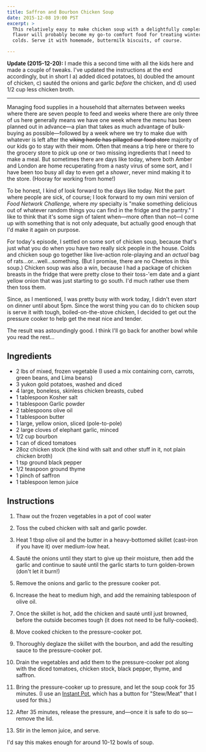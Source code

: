 ```yaml
---
title: Saffron and Bourbon Chicken Soup
date: 2015-12-08 19:00 PST
excerpt: >
  This relatively easy to make chicken soup with a delightfully complex
  flavor will probably become my go-to comfort food for treating winter
  colds. Serve it with homemade, buttermilk biscuits, of course.

---
```


**Update (2015-12-20):** I made this a second time with all the kids here
and made a couple of tweaks. I've updated the instructions at the end
accordingly, but in short I a) added diced potatoes, b) doubled the amount
of chicken, c) sautéd the onions and garlic *before* the chicken, and
d) used 1/2 cup less chicken broth.

<hr />

Managing food supplies in a household that alternates between weeks
where there are seven people to feed and weeks where there are only
three of us here generally means we have one week where the menu has
been planned out in advance—a plan that takes as much advantage of
bulk-buying as possible—followed by a week where we try to make due with
whatever is left after the <s>viking horde has pillaged our food
store</s> majority of our kids go to stay with their mom. Often that
means a trip here or there to the grocery store to pick up one or two
missing ingredients that I need to make a meal. But sometimes there are
days like today, where both Amber and London are home recuperating from
a nasty virus of some sort, and I have been too busy all day to even get
a *shower*, never mind making it to the store. (Hooray for working from
home!)

To be honest, I kind of look forward to the days like today. Not the
part where people are sick, of course; I look forward to my own mini
version of *Food Network Challenge*, where *my* specialty is "make
something delicious out of whatever random things you can find in the
fridge and the pantry." I like to think that it's some sign of talent
when—more often than not—I come up with something that is not only
adequate, but actually good enough that I'd make it again on purpose.

For today's episode, I settled on some sort of chicken soup, because
that's just what you do when you have two really sick people in the
house. Colds and chicken soup go together like live-action role-playing
and an *actual* bag of rats...or...well...something. (But I promise,
there are no Cheetos in this soup.) Chicken soup was also a win, because
I had a package of chicken breasts in the fridge that were pretty close
to their toss-'em date and a giant yellow onion that was just starting
to go south. I'd much rather use them then toss them.

Since, as I mentioned, I was pretty busy with work today, I didn't even
*start* on dinner until about 5pm. Since the worst thing you can do to
chicken soup is serve it with tough, boiled-on-the-stove chicken, I
decided to get out the pressure cooker to help get the meat nice and
tender.

The result was astoundingly good. I think I'll go back for another bowl
while you read the rest...

## Ingredients ##

* 2 lbs of mixed, frozen vegetable (I used a mix containing corn,
  carrots, green beans, and Lima beans)
* 3 yukon gold potatoes, washed and diced
* 4 large, boneless, skinless chicken breasts, cubed
* 1 tablespoon Kosher salt
* 1 tablespoon Garlic powder
* 2 tablespoons olive oil
* 1 tablespoon butter
* 1 large, yellow onion, sliced (pole-to-pole)
* 2 large cloves of elephant garlic, minced
* 1/2 cup bourbon
* 1 can of diced tomatoes
* 28oz chicken stock (the kind with salt and other stuff in it, not
  plain chicken broth)
* 1 tsp ground black pepper
* 1/2 teaspoon ground thyme
* 1 pinch of saffron
* 1 tablespoon lemon juice

## Instructions ##

1. Thaw out the frozen vegetables in a pot of cool water

2. Toss the cubed chicken with salt and garlic powder.

3. Heat 1 tbsp olive oil and the butter in a heavy-bottomed skillet (cast-iron
   if you have it) over medium-low heat.

4. Sauté the onions until they start to give up their moisture, then add
   the garlic and continue to sauté until the garlic starts to turn
   golden-brown (don't let it burn!)

5. Remove the onions and garlic to the pressure cooker pot.

6. Increase the heat to medium high, and add the remaining tablespoon of olive oil.

7. Once the skillet is hot, add the chicken and sauté until just
   browned, before the outside becomes tough (it does not need to be
   fully-cooked).

8. Move cooked chicken to the pressure-cooker pot.

9. Thoroughly deglaze the skillet with the bourbon, and add the resulting
   sauce to the pressure-cooker pot.

19. Drain the vegetables and add them to the pressure-cooker pot along
    with the diced tomatoes, chicken stock, black pepper, thyme, and
    saffron.

11. Bring the pressure-cooker up to pressure, and let the soup cook for
    35 minutes. (I use an [Instant Pot][instant-pot], which has a button
    for "Stew/Meat" that I used for this.)

12. After 35 minutes, release the pressure, and—once it is safe to do
    so—remove the lid.

13. Stir in the lemon juice, and serve.

I'd say this makes enough for around 10-12 bowls of soup.

[instant-pot]: http://instantpot.com
